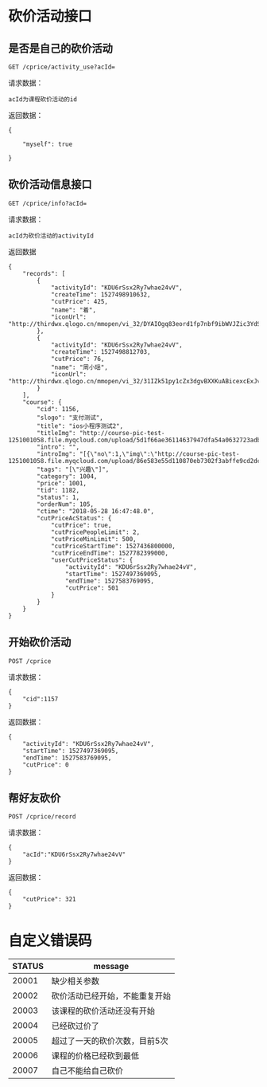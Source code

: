# 砍价活动接口

## 是否是自己的砍价活动

`GET /cprice/activity_use?acId=`

请求数据：

`acId为课程砍价活动的id`

返回数据：

```
{

    "myself": true

}
```

## 砍价活动信息接口

`GET /cprice/info?acId=`

请求数据：

`acId为砍价活动的activityId`

返回数据

```
{
    "records": [
        {
            "activityId": "KDU6rSsx2Ry7whae24vV",
            "createTime": 1527498910632,
            "cutPrice": 425,
            "name": "着",
            "iconUrl": "http://thirdwx.qlogo.cn/mmopen/vi_32/DYAIOgq83eord1fp7nbf9ibWVJZic3YdSz5SYQJz2DGrF1icFy6ribK5IrKgKGSX79tGaBgHaHWo8IXOMiblk4DH5lA/132"
        },
        {
            "activityId": "KDU6rSsx2Ry7whae24vV",
            "createTime": 1527498812703,
            "cutPrice": 76,
            "name": "周小瑶",
            "iconUrl": "http://thirdwx.qlogo.cn/mmopen/vi_32/31IZk51py1cZx3dgvBXXKuABicexcExJvtVQhR4Fq5FhXpnowAzLr0uvfNACg74cze41TWem1GfnL9AU1YNT9qg/132"
        }
    ],
    "course": {
        "cid": 1156,
        "slogo": "支付测试",
        "title": "ios小程序测试2",
        "titleImg": "http://course-pic-test-1251001058.file.myqcloud.com/upload/5d1f66ae36114637947dfa54a0632723adb3203e",
        "intro": "",
        "introImg": "[{\"no\":1,\"img\":\"http://course-pic-test-1251001058.file.myqcloud.com/upload/86e583e55d110870eb7302f3abffe9cd2dc4cef3\"}]",
        "tags": "[\"兴趣\"]",
        "category": 1004,
        "price": 1001,
        "tid": 1182,
        "status": 1,
        "orderNum": 105,
        "ctime": "2018-05-28 16:47:48.0",
        "cutPriceAcStatus": {
            "cutPrice": true,
            "cutPricePeopleLimit": 2,
            "cutPriceMinLimit": 500,
            "cutPriceStartTime": 1527436800000,
            "cutPriceEndTime": 1527782399000,
            "userCutPriceStatus": {
                "activityId": "KDU6rSsx2Ry7whae24vV",
                "startTime": 1527497369095,
                "endTime": 1527583769095,
                "cutPrice": 501
            }
        }
    }
}
```

## 开始砍价活动

`POST /cprice`

请求数据：

```
{
	"cid":1157
}
```

返回数据：

```
{
    "activityId": "KDU6rSsx2Ry7whae24vV",
    "startTime": 1527497369095,
    "endTime": 1527583769095,
    "cutPrice": 0
}
```

## 帮好友砍价

`POST /cprice/record`

请求数据：

```
{
	"acId":"KDU6rSsx2Ry7whae24vV"
}
```

返回数据：

```
{
    "cutPrice": 321
}
```



# 自定义错误码

| STATUS | message                        |
| ------ | ------------------------------ |
| 20001  | 缺少相关参数                   |
| 20002  | 砍价活动已经开始，不能重复开始 |
| 20003  | 该课程的砍价活动还没有开始     |
| 20004  | 已经砍过价了                   |
| 20005  | 超过了一天的砍价次数，目前5次  |
| 20006  | 课程的价格已经砍到最低         |
| 20007  | 自己不能给自己砍价             |

